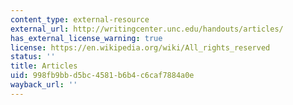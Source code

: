 ```yaml
---
content_type: external-resource
external_url: http://writingcenter.unc.edu/handouts/articles/
has_external_license_warning: true
license: https://en.wikipedia.org/wiki/All_rights_reserved
status: ''
title: Articles
uid: 998fb9bb-d5bc-4581-b6b4-c6caf7884a0e
wayback_url: ''
---
```

